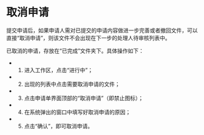 # 取消申请

提交申请后，如果申请人需对已提交的申请内容做进一步完善或者撤回文件，可以直接“取消申请”，则该文件不会出现在下一步的处理人待审核列表中。

已取消的申请，存放在“已完成”文件夹下。具体操作如下：

- 1. 进入工作区，点击“进行中”；
- 2. 出现的列表中点击需要取消申请的文件；
- 3. 点击申请单界面顶部的“取消申请”（即禁止图标）；
- 4. 在系统弹出的窗口中填写好取消申请的原因；
- 5. 点击“确认”，即可取消申请。
